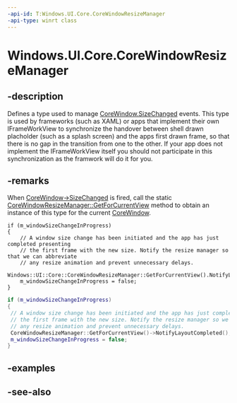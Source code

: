 ```yaml
---
-api-id: T:Windows.UI.Core.CoreWindowResizeManager
-api-type: winrt class
---
```


<!-- Class syntax.
public class CoreWindowResizeManager : Windows.UI.Core.ICoreWindowResizeManager, Windows.UI.Core.ICoreWindowResizeManagerLayoutCapability
-->

# Windows.UI.Core.CoreWindowResizeManager

## -description
Defines a type used to manage [CoreWindow.SizeChanged](corewindow_sizechanged.md) events. This type is used by frameworks (such as XAML) or apps that implement their own IFrameWorkView to synchronize the handover between shell drawn placholder (such as a splash screen) and the apps first drawn frame, so that there is no gap in the transition from one to the other. If your app does not implement the IFrameWorkView itself you should not participate in this synchronization as the framwork will do it for you.

## -remarks
When [CoreWindow-&gt;SizeChanged](corewindow_sizechanged.md) is fired, call the static [CoreWindowResizeManager::GetForCurrentView](corewindowresizemanager_getforcurrentview.md) method to obtain an instance of this type for the current [CoreWindow](corewindow.md).

```cppwinrt
if (m_windowSizeChangeInProgress)
{
    // A window size change has been initiated and the app has just completed presenting
    // the first frame with the new size. Notify the resize manager so that we can abbreviate
    // any resize animation and prevent unnecessary delays.
    Windows::UI::Core::CoreWindowResizeManager::GetForCurrentView().NotifyLayoutCompleted();
    m_windowSizeChangeInProgress = false;
}
```

```cpp
if (m_windowSizeChangeInProgress)
{
 // A window size change has been initiated and the app has just completed presenting
 // the first frame with the new size. Notify the resize manager so we can abbreviate
 // any resize animation and prevent unnecessary delays.
 CoreWindowResizeManager::GetForCurrentView()->NotifyLayoutCompleted();
 m_windowSizeChangeInProgress = false;
}
```

## -examples

## -see-also
